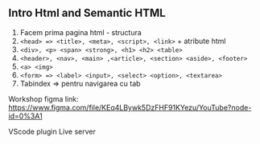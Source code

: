 ## Intro Html and Semantic HTML
1. Facem prima pagina html - structura
2. `<head> => <title>, <meta>, <script>, <link>` + atribute html
3. `<div>, <p> <span> <strong>, <h1> <h2> <table>`
3. `<header>, <nav>, <main> ,<article>, <section> <aside>, <footer>`
4. `<a> <img>`
6. `<form> => <label> <input>, <select> <option>, <textarea>`
7. Tabindex => pentru navigarea cu tab


Workshop figma link: https://www.figma.com/file/KEq4LBywk5DzFHF91KYezu/YouTube?node-id=0%3A1

VScode plugin Live server


